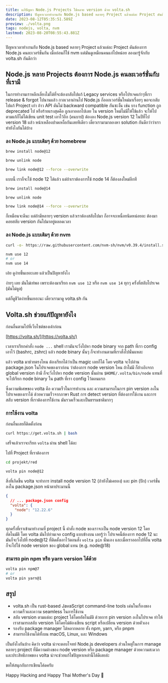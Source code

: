 ```yaml
---
title: แก้ปัญหา Node.js Projects ใช้หลาย version ด้วย volta.sh
description: ปัญหาเวลาทำงานกับ Node.js based หลายๆ Project แล้วแต่ละ Project ดันต้องการ Node.js คนละเวอร์ชั่นกัน เมื่อก่อนก็ใช้ nvm แต่มันดูเหมือนคนแก่ไปหน่อย ลองมารู้จักกับ volta.sh กันดีกว่า
date: 2023-08-12T05:35:51.589Z
preview: ./volta.png
tags: nodejs, volta, nvm
lastmod: 2023-08-20T08:55:43.881Z
---
```


ปัญหาเวลาทำงานกับ Node.js based หลายๆ Project แล้วแต่ละ Project ดันต้องการ Node.js คนละเวอร์ชั่นกัน เมื่อก่อนก็ใช้ nvm แต่มันดูเหมือนคนแก่ไปหน่อย ลองมารู้จักกับ volta.sh กันดีกว่า

## Node.js หลาย Projects ต้องการ Node.js คนละเวอร์ชั่นกับที่เรามี

ในการทำงานเราหลีกเลี่ยงไม่ได้ที่จะต้องกลับไปแก้ Legacy services หรือโปรเจคเก่าๆที่เรา release & forgot ไปนานแล้ว กาลเวลาผ่านไป Node.js ก็ออกเวอร์ชั่นใหม่มาเรื่อยๆ พอจะกลับไปแก้ Project เก่า อ้าว API ดันไม่ backward compatible กันซะงั้น เช่น บาง function ถูก deprecated ไป หรือร้ายแรงสุดคือ ถูกเอาออกไปเลย ใน version ใหม่ไม่มีให้ใช้แล้ว จะให้ไปตามแก้ก็ไม่ได้เขียน unit test เอาไว้อีก (คนบาป) ต้องลง Node.js version 12 ในปีที่ไป version 18 แล้ว หน้าเหลืองปาดเหงื่อกันเลยทีเดียว เดี๋ยวเรามามาลองหา solution กันดีกว่าว่าเราทำยังไงกันได้บ้าง

### ลง Node.js แบบเดิมๆ ด้วย homebrew

```bash
brew install node@12

brew unlink node

brew link node@12 --force --overwrite
```

แบบนี้ เราก็จะใช้ node 12 ได้แล้ว แต่ถ้าเราต้องการใช้ node 14 ก็ต้องลงใหม่อีกที

```bash
brew install node@14

brew unlink node

brew link node@14 --force --overwrite
```

ก็เหมือนจะดีนะ แต่ถ้ามีหลายๆ version แล้วเราต้องสลับไปมา ก็อาจจะเหนื่อยนิดหน่อยละ ต้องมาคอยสลับ version กันไปมาอยู่ตลอดเวลา

### ลง Node.js แบบเดิมๆ ด้วย nvm

```bash
curl -o- https://raw.githubusercontent.com/nvm-sh/nvm/v0.39.4/install.sh | bash

nvm use 12
# or
nvm use 14
```

เอ้ย ดูง่ายขึ้นเยอะเลย แล้วเป็นปัญหายังไง

ง่ายๆ เลย มันไม่เท่พอ เพราะต้องมาเรียก `nvm use 12` หรือ `nvm use 14` ทุกๆ ครั้งที่สลับโปรเจค (มันไม่คูล)

แต่ก็ดูชีวิตง่ายขึ้นเยอะนะ เดี๋ยวเรามาดู volta.sh กัน

## Volta.sh ช่วยแก้ปัญหายังไง

ก่อนอื่นตามไปที่เว็บไซต์ของเค้าก่อน

[https://volta.sh/](https://volta.sh/)

เวลาเราเรียกคำสั่ง `node ...` shell เรามันจะวิ่งไปหา node binary จาก path ที่เรา config เอาไว้ (bashrc, zshrc) แล้ว node binary นั้นๆ ก็จะทำงานตามที่เราสั่งไปนั่นแหละ

แล้ว volta มาช่วยตรงไหน ต้องเรียกได้ว่าเป็น magic เลยก็ได้ โดย volta จะไปอ่าน package.json ในโปรเจคของเราก่อน ว่าต้องการ node version ไหน ถ้าไม่มี ก็อ้างอิงจาก global version ถ้ามี ก็จะวิ่งไปหา node version นั้นผ่าน `$HOME/.volta/bin/node` แทนที่จะไปเรียก node binary ใน path ที่เรา config ไว้ตอนแรก

ซึ่งความพิเศษของ volta คือ ความเร็วในการทำงาน และ ความสามารถในการ pin version ลงในโปรเจคของเราได้ ด้วยความเร็วจากภาษา Rust การ detect version ที่ต้องการใช้งาน และการสลับ version ที่เราต้องการใช้งาน มันรวดเร็วและเป็นธรรมชาติมากๆ

### การใช้งาน volta

ก่อนอื่นเลยก็ติดตั้งก่อน

```bash
curl https://get.volta.sh | bash
```

เสร็จแล้วเราจะเรียก `volta` ผ่าน shell ได้ละ

ไปที่ Project ที่เราต้องการ

```bash
cd projekt/red

volta pin node@12
```

สิ่งที่เกิดขึ้น volta จะทำการ install node version 12 (ถ้ายังไม่เคยลง) และ pin (ปัก) เวอร์ชั่นลงใน package.json หน้าตาประมานนี้

```json
{
  // ... package.json config
  "volta": {
    "node": "12.22.6"
  }
}
```

ทุกครั้งที่เราเข้ามาทำงานที่ project นี้ คำสั่ง node ของเราจะเป็น node version 12 โดยอัตโนมัติ โดย volta มันไปอ่านเจอ config แบบข้างบน เลยรู้ว่า โปรเจคนี้ต้องการ node 12 นะ มันก็จะวิ่งไปที่ node@12 ที่ติดตั้งเอาไว้ตอนสั่ง `volta pin` นั่นเอง และเมื่อเราออกไปที่อื่น volta ก็จะไปใช้ node version ของ global แทน (e.g. node@18)

### สามารถ pin npm หรือ yarn version ได้ด้วย

```bash
volta pin npm@7
# or
volta pin yarn@1
```

## สรุป

- volta.sh เป็น rust-based JavaScript command-line tools เด่นในเรื่องของความเร็วและความ seamless ในการใช้งาน
- สลับ version ตามแต่ละ project ได้โดยอัตโนมัติ ด้วยการ pin version ลงในโปรเจค ทำให้เราสามารถสลับ version ได้โดยไม่ต้องเขียน script หรือเปลี่ยน version ด้วยตัวเอง
- รองรับ package manager ได้หลากหลาย ทั้ง npm, yarn, หรือ pnpm
- สามารถใช้งานได้ทั้งบน macOS, Linux, และ Windows

เป็นยังไงกันบ้าง คิดว่า volta น่าจะตอบโจทย์ Node.js developers ส่วนใหญ่ในการ manage หลายๆ project ที่มีความต่างของ node version หรือ package manager ด้วยความสะดวกและประสิทธิภาพของ volta น่าจะช่วยแก้ไขปัญหาเหล่านี้ได้ดีเลยล่ะ

ขอให้สนุกกับการเขียนโค้ดครับ

Happy Hacking and Happy Thai Mother's Day 🎉
